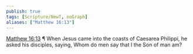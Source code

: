 ```yaml
---
publish: true
tags: [Scripture/NewT, noGraph]
aliases: ["Matthew 16:13"]
---
```

[Matthew 16:13](https://churchofjesuschrist.org/study/scriptures/nt/matt/16?lang=eng&id=p13#p13) ¶ When Jesus came into the coasts of Caesarea Philippi, he asked his disciples, saying, Whom do men say that I the Son of man am?

